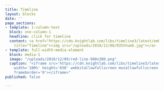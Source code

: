 ```yaml
---
title: Timeline
layout: blocks
date: ''
page_sections:
- template: 1-column-text
  block: one-column-1
  headline: click for timeline
  content: <a href="https://cdn.knightlab.com/libs/timeline3/latest/embed/index.html?source=1erbmO_us4olt10zRy9Q5I8h_qhUMKQQp_akHhLoSNjo&amp;font=Default&amp;lang=en&amp;initial_zoom=2&amp;height=650"
    title="Timeline"><img src="/uploads/2018/12/08/035thumb.jpg"></a>
- template: full-width-media-element
  block: media-1
  image: "/uploads/2018/12/09/red-line-980x380.png"
  caption: "<iframe src='https://cdn.knightlab.com/libs/timeline3/latest/embed/index.html?source=1erbmO_us4olt10zRy9Q5I8h_qhUMKQQp_akHhLoSNjo&font=Default&lang=en&initial_zoom=2&height=650'
    width='100%' height='650' webkitallowfullscreen mozallowfullscreen allowfullscreen
    frameborder='0'></iframe>"
published: false

---
```

